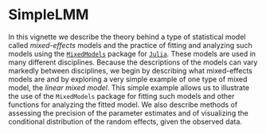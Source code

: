 # SimpleLMM
In this vignette we describe the theory behind a type of statistical model called *mixed-effects* models and the practice of fitting and analyzing such models using the [`MixedModels`](https://github.com/dmbates/MixedModels.jl) package for [`Julia`](https://julialang.org). These models are used in many different disciplines. Because the descriptions of the models can vary markedly between disciplines, we begin by describing what mixed-effects models are and by exploring a very simple example of one type of mixed model, the *linear mixed model*.  This simple example allows us to illustrate the use of the `MixedModels` package for fitting such models and other functions for analyzing the fitted model. We also describe methods of assessing the precision of the parameter estimates and of visualizing the conditional distribution of the random effects, given the observed data.
